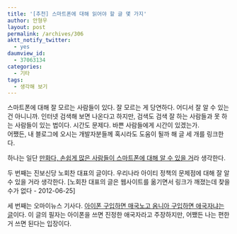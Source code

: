 ```yaml
---
title: '[추천] 스마트폰에 대해 읽어야 할 글 몇 가지'
author: 안형우
layout: post
permalink: /archives/306
aktt_notify_twitter:
  - yes
daumview_id:
  - 37063134
categories:
  - 기타
tags:
  - 생각해 보기
---
```

스마트폰에 대해 잘 모르는 사람들이 있다. 잘 모르는 게 당연하다. 어디서 잘 알 수 있는 건 아니니까. 인터넷 검색해 보면 나온다고 하지만, 검색도 검색 잘 하는 사람들과 못 하는 사람들이 있는 법이다. 시간도 문제다. 바쁜 사람들에게 시간이 있겠는가.  
어쨌든, 내 블로그에 오시는 개발자분들께 혹시라도 도움이 될까 해 글 세 개를 링크한다.

하나는 일단 <a title="스마트폰과 한국 IT의 미래, 그리고 우리" href="http://emptydream.tistory.com/2952" target="_blank">만화다, 손쉽게 많은 사람들이 스마트폰에 대해 알 수 있을 거</a>라 생각한다.

두 번째는 진보신당 노회찬 대표의 글이다. 우리나라 아이티 정책의 문제점에 대해 잘 알 수 있을 거라 생각한다. [노회찬 대표의 글은 웹사이트를 옮기면서 링크가 깨졌는데 찾을 수가 없다 - 2012-06-25]

세 번째는 오마이뉴스 기사다. <a title="아이폰 구입하면 '매국노', 국산폰 사면 '애국자'?" href="http://www.ohmynews.com/NWS_Web/view/at_pg.aspx?CNTN_CD=A0001277799&PAGE_CD=N0550" target="_blank">아이폰 구입하면 매국노고 옴니아 구입하면 애국자냐는 글</a>이다. 이 글의 필자는 아이폰을 쓰면 진정한 애국자라고 주장하지만, 어쨌든 나는 편한 거 쓰면 된다는 입장이다.